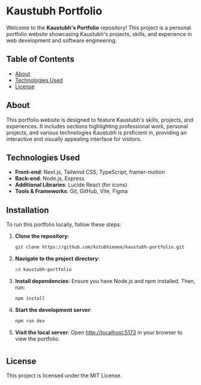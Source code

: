 # Kaustubh Portfolio

Welcome to the **Kaustubh's Portfolio** repository! This project is a personal portfolio website showcasing Kaustubh's projects, skills, and experience in web development and software engineering.

## Table of Contents

- [About](#about)
- [Technologies Used](#technologies-used)
- [License](#license)

## About

This portfolio website is designed to feature Kaustubh's skills, projects, and experiences. It includes sections highlighting professional work, personal projects, and various technologies Kaustubh is proficient in, providing an interactive and visually appealing interface for visitors.

## Technologies Used

- **Front-end**: Next.js, Tailwind CSS, TypeScript, framer-motion
- **Back-end**: Node.js, Express
- **Additional Libraries**: Lucide React (for icons)
- **Tools & Frameworks**: Git, GitHub, Vite, Figma

## Installation

To run this portfolio locally, follow these steps:

1. **Clone the repository**:
   ```bash
   git clone https://github.com/kstubhieeee/kaustubh-portfolio.git
   ```
2. **Navigate to the project directory**:
   ```bash
   cd kaustubh-portfolio
   ```
3. **Install dependencies**:
   Ensure you have Node.js and npm installed. Then, run:
   ```bash
   npm install
   ```
4. **Start the development server**:
   ```bash
   npm run dev
   ```
5. **Visit the local server**:
   Open [http://localhost:5173](http://localhost:5173) in your browser to view the portfolio.

#

## License

This project is licensed under the MIT License.

